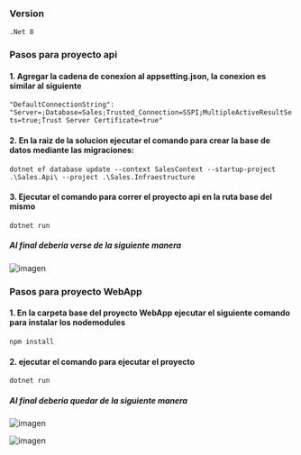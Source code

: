 ### Version

`.Net 8`

### Pasos para proyecto api

#### 1. Agregar la cadena de conexion al appsetting.json, la  conexion es similar al siguiente

`"DefaultConnectionString": "Server=;Database=Sales;Trusted_Connection=SSPI;MultipleActiveResultSets=true;Trust Server Certificate=true"`

#### 2. En la raiz de la solucion ejecutar el comando para crear la base de datos mediante las migraciones:

`dotnet ef database update --context SalesContext --startup-project .\Sales.Api\ --project .\Sales.Infraestructure`

#### 3. Ejecutar el comando para correr el proyecto api en la ruta base del mismo

`dotnet run`

##### Al final deberia verse de la siguiente manera

![imagen](https://github.com/HectorReyes117/sales-project/assets/86540632/19471b38-50aa-4ed2-a7dd-28444863b3f5)


### Pasos para proyecto WebApp

#### 1. En la carpeta base del proyecto WebApp ejecutar el siguiente comando para instalar los nodemodules

`npm install`

#### 2. ejecutar el comando para ejecutar el proyecto 

`dotnet run`

##### Al final deberia quedar de la siguiente manera

![imagen](https://github.com/HectorReyes117/sales-project/assets/86540632/d6a77b47-f929-4e29-9929-9eac8413e93c)

![imagen](https://github.com/HectorReyes117/sales-project/assets/86540632/f4f81019-a158-4db6-8258-a63665773a7c)



